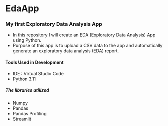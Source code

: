 # EdaApp
### My first Exploratory Data Analysis App

- In this repository I will create an EDA (Exploratory Data Analysis) App using Python.
- Purpose of this app is to upload a CSV data to the app and automatically generate an exploratory data analysis (EDA) report.



#### Tools Used in Development
- IDE : Virtual Studio Code
-  Python 3.11


##### The libraries utilized
- Numpy
- Pandas
- Pandas Profiling
- Streamlit
